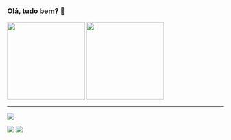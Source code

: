 ### Olá, tudo bem? 👋


<div>
  <a href="https://github.com/Marcelo-hta">
  <img height="180em" src="https://github-readme-stats.vercel.app/api?username=Marcelo-hta&show_icons=true&theme=dark&include_all_commits=true&count_private=true"/>
  <img height="180em" src="https://github-readme-stats.vercel.app/api/top-langs/?username=Marcelo-hta&layout=compact&langs_count=7&theme=dark"/>
</div>

<hr>
 
<div> 
  <a href="https://instagram.com/henrique__mta?igshid=YmMyMTA2M2Y=" target="_blank"><img src="https://img.shields.io/badge/-Instagram-%23E4405F?style=for-the-badge&logo=instagram&logoColor=white" target="_blank"></a>

  <a href = "mailto:henriquemarcelo784@gmail.com"><img src="https://img.shields.io/badge/-Gmail-%23333?style=for-the-badge&logo=gmail&logoColor=white" target="_blank"></a>
  <a href="https://www.linkedin.com/in/henrique-teixeira-a658b3209" target="_blank"><img src="https://img.shields.io/badge/-LinkedIn-%230077B5?style=for-the-badge&logo=linkedin&logoColor=white" target="_blank"></a> 
 
</div>
